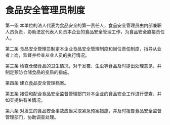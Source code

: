 # 食品安全管理员制度

第一条 本单位的法人代表为食品安全的第一责任人，食品安全管理员由内部兼职人员负责，协助法定代表人负责本企业的食品安全管理工作，为食品安全直接责任人。

第二条 食品安全管理员制定本企业食品安全管理制度和岗位责任制度，指导从业者上岗，监督并检查从业人员的执行情况。

第三条 检查仓储食品的卫生情况，对于发霉、生虫等食品及时提出处理意见，并制定预防仓储食品的变质的措施。

第四条 建立食品安全管理档案。

第五条 接受和配合食品安全监督管理部门对本企业的食品安全工作进行督查，并如实提供有关情况。

第六条 对发生的食品安全事故应当采取紧急预案措施，并及时报告食品安全监督管理部门，协助调查处理。